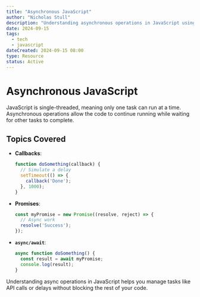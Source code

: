 ```yaml
---
title: "Asynchronous JavaScript"
author: "Nicholas Stull"
description: "Understanding asynchronous operations in JavaScript using callbacks, promises, and async/await."
date: 2024-09-15
tags:
  - tech
  - javascript
dateCreated: 2024-09-15 08:00
type: Resource
status: Active
---
```


# Asynchronous JavaScript

JavaScript is single-threaded, meaning only one task can run at a time. Asynchronous operations allow the code to continue running while waiting for other tasks to complete.

## Topics Covered

- **Callbacks**:
  ```javascript
  function doSomething(callback) {
    // Simulate a delay
    setTimeout(() => {
      callback('Done');
    }, 1000);
  }
  ```
- **Promises**:
  ```javascript
  const myPromise = new Promise((resolve, reject) => {
    // Async work
    resolve('Success');
  });
  ```
- **`async/await`**:
  ```javascript
  async function doSomething() {
    const result = await myPromise;
    console.log(result);
  }
  ```

Understanding async operations in JavaScript helps you manage tasks like API calls or delays without blocking the rest of your code.
